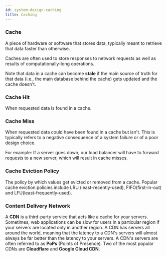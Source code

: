 ```yaml
---
id: system-design-caching
title: Caching
---
```


### Cache
A piece of hardware or software that stores data, typically meant to retrieve that data faster than otherwise.

Caches are often used to store responses to network requests as well as results of computationally-long operations.

Note that data in a cache can become <b>stale</b> if the main source of truth for that data (i.e., the main database behind the cache) gets updated and the cache doesn't.

### Cache Hit
When requested data is found in a cache.

### Cache Miss
When requested data could have been found in a cache but isn't. This is typically refers to a negative consequence of a system failure or of a poor design choice. 

For example: 
If a server goes down, our load balancer will have to forward requests to a new server, which will result in cache misses.

### Cache Eviction Policy
The policy by which values get evicted or removed from a cache. Popular cache eviction policies include LRU (least-recently-used), FIFO(first-in-out) and LFU(least-frequently-used).

### Content Delivery Network
A <b>CDN</b> is a third-party service that acts like a cache for your servers. Sometimes, web applications can be slow for users in a particular region if your servers are located only in another region. A CDN has servers all around the world, meaning that the latency to a CDN's servers will almost always be far better than the latency to your servers. A CDN's servers are often referred to as <b>PoPs</b> (Points of Presence). Two of the most popular CDNs are <b>Cloudflare</b> and <b>Google Cloud CDN</b>.


  